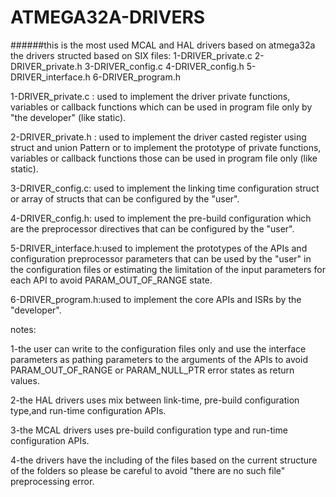 # ATMEGA32A-DRIVERS
######this is the most used MCAL and HAL drivers based on atmega32a 
the drivers structed based on SIX files:
                1-DRIVER_private.c
                2-DRIVER_private.h
                3-DRIVER_config.c
                4-DRIVER_config.h
                5-DRIVER_interface.h
                6-DRIVER_program.h

1-DRIVER_private.c : used to implement the driver private functions, variables or callback functions which can be used in program file only by "the developer" (like static).


2-DRIVER_private.h : used to implement the driver casted register using struct and union Pattern or to implement the prototype of private functions, variables or callback functions those can be used in program file only (like static). 


3-DRIVER_config.c: used to implement the linking time configuration struct or array of structs that can be configured by the "user". 


4-DRIVER_config.h: used to implement the pre-build configuration which are the preprocessor directives that can be configured by the "user". 


5-DRIVER_interface.h:used to implement the prototypes of the APIs and configuration preprocessor parameters that can be used by the "user" in the configuration files or estimating the limitation of the input parameters for each API to avoid PARAM_OUT_OF_RANGE state.


6-DRIVER_program.h:used to implement the core APIs and ISRs by the "developer".


notes:
 
   1-the user can write to the configuration files only and use the interface parameters as pathing parameters to the arguments of the APIs to avoid PARAM_OUT_OF_RANGE or PARAM_NULL_PTR error states as return values.
  
   2-the HAL drivers uses mix between link-time, pre-build configuration type,and run-time configuration APIs.
 
   3-the MCAL drivers uses pre-build configuration type and run-time configuration APIs.
 
   4-the drivers have the including of the files based on the current structure of the folders so please be careful to avoid "there are no such file" preprocessing error.
                     
